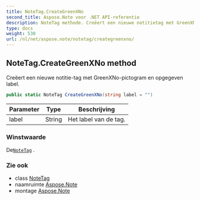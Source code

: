 ```yaml
---
title: NoteTag.CreateGreenXNo
second_title: Aspose.Note voor .NET API-referentie
description: NoteTag methode. Creëert een nieuwe notitietag met GreenXNopictogram en opgegeven label.
type: docs
weight: 530
url: /nl/net/aspose.note/notetag/creategreenxno/
---
```

## NoteTag.CreateGreenXNo method

Creëert een nieuwe notitie-tag met GreenXNo-pictogram en opgegeven label.

```csharp
public static NoteTag CreateGreenXNo(string label = "")
```

| Parameter | Type | Beschrijving |
| --- | --- | --- |
| label | String | Het label van de tag. |

### Winstwaarde

De[`NoteTag`](../) .

### Zie ook

* class [NoteTag](../)
* naamruimte [Aspose.Note](../../notetag/)
* montage [Aspose.Note](../../../)



